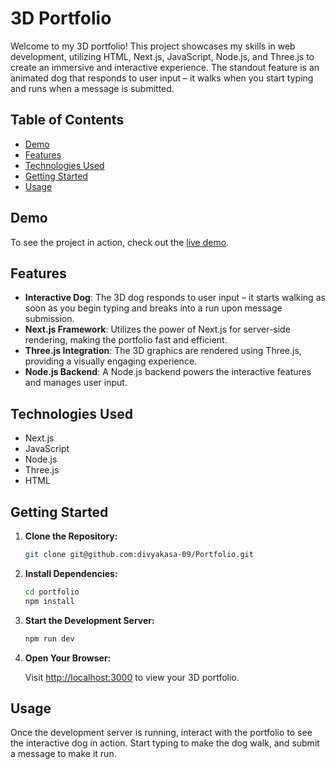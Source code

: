 

# 3D Portfolio 


Welcome to my 3D portfolio! This project showcases my skills in web development, utilizing HTML, Next.js, JavaScript, Node.js, and Three.js to create an immersive and interactive experience. The standout feature is an animated dog that responds to user input – it walks when you start typing and runs when a message is submitted.

## Table of Contents

- [Demo](#demo)
- [Features](#features)
- [Technologies Used](#technologies-used)
- [Getting Started](#getting-started)
- [Usage](#usage)


## Demo

To see the project in action, check out the [live demo](https://divyakasa.com).

## Features

- **Interactive Dog**: The 3D dog responds to user input – it starts walking as soon as you begin typing and breaks into a run upon message submission.
- **Next.js Framework**: Utilizes the power of Next.js for server-side rendering, making the portfolio fast and efficient.
- **Three.js Integration**: The 3D graphics are rendered using Three.js, providing a visually engaging experience.
- **Node.js Backend**: A Node.js backend powers the interactive features and manages user input.

## Technologies Used

- Next.js
- JavaScript
- Node.js
- Three.js
- HTML

## Getting Started

1. **Clone the Repository:**

   ```bash
   git clone git@github.com:divyakasa-09/Portfolio.git
   ```

2. **Install Dependencies:**

   ```bash
   cd portfolio
   npm install
   ```

3. **Start the Development Server:**

   ```bash
   npm run dev
   ```

4. **Open Your Browser:**

   Visit [http://localhost:3000](http://localhost:3000) to view your 3D portfolio.

## Usage

Once the development server is running, interact with the portfolio to see the interactive dog in action. Start typing to make the dog walk, and submit a message to make it run.

